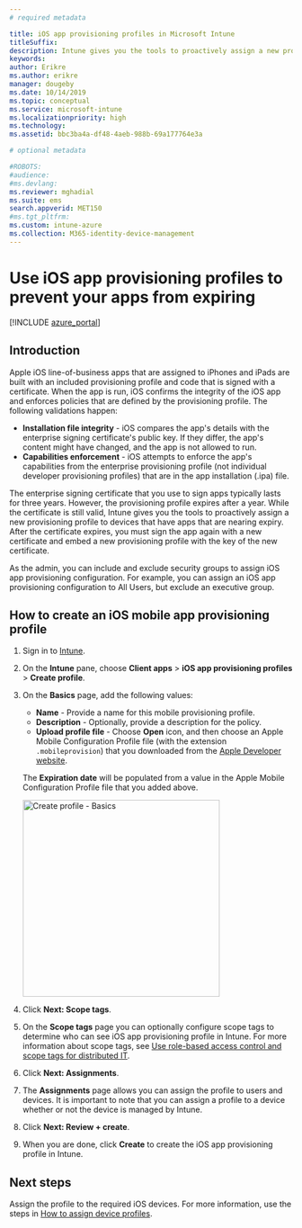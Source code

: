 ```yaml
---
# required metadata

title: iOS app provisioning profiles in Microsoft Intune
titleSuffix:
description: Intune gives you the tools to proactively assign a new provisioning profile to devices that have apps that are nearing expiry.
keywords:
author: Erikre
ms.author: erikre
manager: dougeby
ms.date: 10/14/2019
ms.topic: conceptual
ms.service: microsoft-intune
ms.localizationpriority: high
ms.technology:
ms.assetid: bbc3ba4a-df48-4aeb-988b-69a177764e3a

# optional metadata

#ROBOTS:
#audience:
#ms.devlang:
ms.reviewer: mghadial
ms.suite: ems
search.appverid: MET150
#ms.tgt_pltfrm:
ms.custom: intune-azure
ms.collection: M365-identity-device-management
---
```


# Use iOS app provisioning profiles to prevent your apps from expiring

[!INCLUDE [azure_portal](../includes/azure_portal.md)]

## Introduction

Apple iOS line-of-business apps that are assigned to iPhones and iPads are built with an included provisioning profile and code that is signed with a certificate. When the app is run, iOS confirms the integrity of the iOS app and enforces policies that are defined by the provisioning profile. The following validations happen:

- **Installation file integrity** - iOS compares the app's details with the enterprise signing certificate's public key. If they differ, the app's content might have changed, and the app is not allowed to run.
- **Capabilities enforcement** - iOS attempts to enforce the app's capabilities from the enterprise provisioning profile (not individual developer provisioning profiles) that are in the app installation (.ipa) file.


The enterprise signing certificate that you use to sign apps typically lasts for three years. However, the provisioning profile expires after a year. While the certificate is still valid, Intune gives you the tools to proactively assign a new provisioning profile to devices that have apps that are nearing expiry.
After the certificate expires, you must sign the app again with a new certificate and embed a new provisioning profile with the key of the new certificate.

As the admin, you can include and exclude security groups to assign iOS app provisioning configuration. For example, you can assign an iOS app provisioning configuration to All Users, but exclude an executive group.

## How to create an iOS mobile app provisioning profile

1. Sign in to [Intune](https://go.microsoft.com/fwlink/?linkid=2090973).
2. On the **Intune** pane, choose **Client apps** > **iOS app provisioning profiles** > **Create profile**.
3. On the **Basics** page, add the following values:
    - **Name** - Provide a name for this mobile provisioning profile.
    - **Description** - Optionally, provide a description for the policy.
    - **Upload profile file** - Choose **Open** icon, and then choose an Apple Mobile Configuration Profile file (with the extension `.mobileprovision`) that you downloaded from the [Apple Developer website](https://developer.apple.com/).

    The **Expiration date** will be populated from a value in the Apple Mobile Configuration Profile file that you added above.

    <img alt="Create profile - Basics" src="~/apps/media/app-provisioning-profile-ios/app-provisioning-profile-ios-01.png" width="350">

4. Click **Next: Scope tags**.
5. On the **Scope tags** page you can optionally configure scope tags to determine who can see iOS app provisioning profile in Intune. For more information about scope tags, see [Use role-based access control and scope tags for distributed IT](../fundamentals/scope-tags.md).
6. Click **Next: Assignments**.
7. The **Assignments** page allows you can assign the profile to users and devices. It is important to note that you can assign a profile to a device whether or not the device is managed by Intune.
8. Click **Next: Review + create**.
9. When you are done, click **Create** to create the iOS app provisioning profile in Intune. 

## Next steps

Assign the profile to the required iOS devices. For more information, use the steps in [How to assign device profiles](../device-profile-assign.md).
